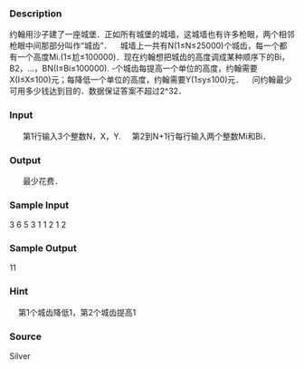 
### Description
约翰用沙子建了一座城堡．正如所有城堡的城墙，这城墙也有许多枪眼，两个相邻枪眼中间那部分叫作“城齿”．    城墙上一共有N(1≤N≤25000)个城齿，每一个都有一个高度Mi.(1≤尬≤100000)．现在约翰想把城齿的高度调成某种顺序下的Bi，B2，…，BN(I≤Bi≤100000). -个城齿每提高一个单位的高度，约翰需要X(I≤X≤100)元；每降低一个单位的高度，约翰需要Y(1≤y≤100)元．    问约翰最少可用多少钱达到目的．数据保证答案不超过2^32．
### Input
 
    第1行输入3个整数N，X，Y.
    第2到N+1行每行输入两个整数Mi和Bi．
### Output
 
    最少花费．
### Sample Input
3 6 5
3 1
1 2
1 2
### Sample Output
11
### Hint
    第1个城齿降低1，第2个城齿提高1
### Source
Silver